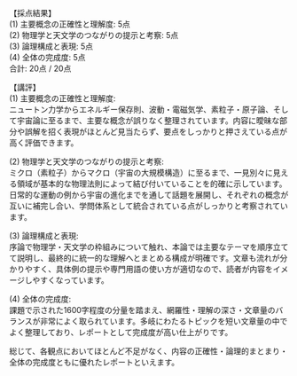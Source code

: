 【採点結果】  
(1) 主要概念の正確性と理解度: 5点  
(2) 物理学と天文学のつながりの提示と考察: 5点  
(3) 論理構成と表現: 5点  
(4) 全体の完成度: 5点  
合計: 20点 / 20点  

【講評】  
(1) 主要概念の正確性と理解度:  
ニュートン力学からエネルギー保存則、波動・電磁気学、素粒子・原子論、そして宇宙論に至るまで、主要な概念が誤りなく整理されています。内容に曖昧な部分や誤解を招く表現がほとんど見当たらず、要点をしっかりと押さえている点が高く評価できます。

(2) 物理学と天文学のつながりの提示と考察:  
ミクロ（素粒子）からマクロ（宇宙の大規模構造）に至るまで、一見別々に見える領域が基本的な物理法則によって結び付いていることを的確に示しています。日常的な運動の例から宇宙の進化までを通して話題を展開し、それぞれの概念が互いに補完し合い、学問体系として統合されている点がしっかりと考察されています。

(3) 論理構成と表現:  
序論で物理学・天文学の枠組みについて触れ、本論では主要なテーマを順序立てて説明し、最終的に統一的な理解へとまとめる構成が明確です。文章も流れが分かりやすく、具体例の提示や専門用語の使い方が適切なので、読者が内容をイメージしやすくなっています。

(4) 全体の完成度:  
課題で示された1600字程度の分量を踏まえ、網羅性・理解の深さ・文章量のバランスが非常によく取られています。多岐にわたるトピックを短い文章量の中でよく整理しており、レポートとして完成度が高い仕上がりです。  

総じて、各観点においてほとんど不足がなく、内容の正確性・論理的まとまり・全体の完成度ともに優れたレポートといえます。